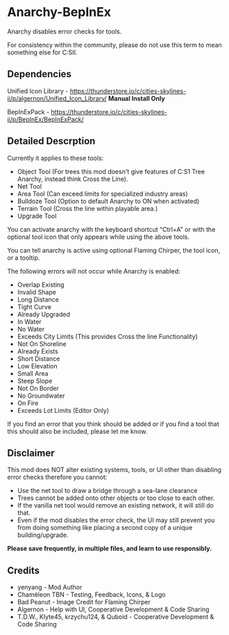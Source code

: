 # Anarchy-BepInEx

Anarchy disables error checks for tools. 

For consistency within the community, please do not use this term to mean something else for C:SII.

## Dependencies
Unified Icon Library - https://thunderstore.io/c/cities-skylines-ii/p/algernon/Unified_Icon_Library/ **Manual Install Only**

BepInExPack - https://thunderstore.io/c/cities-skylines-ii/p/BepInEx/BepInExPack/

## Detailed Descrption
Currently it applies to these tools:
* Object Tool (For trees this mod doesn't give features of C:S1 Tree Anarchy, instead think Cross the Line).
* Net Tool
* Area Tool (Can exceed limits for specialized industry areas)
* Bulldoze Tool (Option to default Anarchy to ON when activated)
* Terrain Tool (Cross the line within playable area.)
* Upgrade Tool

You can activate anarchy with the keyboard shortcut "Ctrl+A" or with the optional tool icon that only appears while using the above tools.

You can tell anarchy is active using optional Flaming Chirper, the tool icon, or a tooltip.

The following errors will not occur while Anarchy is enabled:
* Overlap Existing
* Invalid Shape
* Long Distance
* Tight Curve
* Already Upgraded
* In Water
* No Water
* Exceeds City Limits (This provides Cross the line Functionality)
* Not On Shoreline
* Already Exists
* Short Distance
* Low Elevation
* Small Area
* Steep Slope
* Not On Border
* No Groundwater
* On Fire
* Exceeds Lot Limits (Editor Only)

If you find an error that you think should be added or if you find a tool that this should also be included, please let me know. 

## Disclaimer
This mod does NOT alter existing systems, tools, or UI other than disabling error checks therefore you cannot:
* Use the net tool to draw a bridge through a sea-lane clearance
* Trees cannot be added onto other objects or too close to each other.
* If the vanilla net tool would remove an existing network, it will still do that.
* Even if the mod disables the error check, the UI may still prevent you from doing something like placing a second copy of a unique building/upgrade.

**Please save frequently, in multiple files, and learn to use responsibly.**

## Credits 
* yenyang - Mod Author
* Chamëleon TBN - Testing, Feedback, Icons, & Logo
* Bad Peanut - Image Credit for Flaming Chirper
* Algernon - Help with UI, Cooperative Development & Code Sharing
* T.D.W., Klyte45, krzychu124, & Quboid - Cooperative Development & Code Sharing
